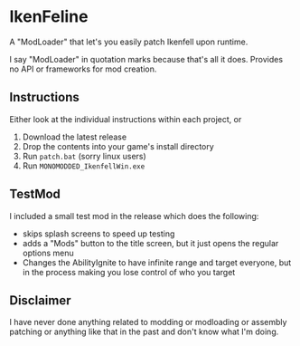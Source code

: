 # IkenFeline

A "ModLoader" that let's you easily patch Ikenfell upon runtime.

I say "ModLoader" in quotation marks because that's all it does. Provides no API or frameworks for mod creation.

## Instructions

Either look at the individual instructions within each project, or

1. Download the latest release
2. Drop the contents into your game's install directory
3. Run `patch.bat` (sorry linux users)
4. Run `MONOMODDED_IkenfellWin.exe`

## TestMod

I included a small test mod in the release which does the following:
- skips splash screens to speed up testing
- adds a "Mods" button to the title screen, but it just opens the regular options menu
- Changes the AbilityIgnite to have infinite range and target everyone, but in the process making you lose control of who you target

## Disclaimer

I have never done anything related to modding or modloading or assembly patching or anything like that in the past and don't know what I'm doing.
